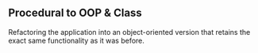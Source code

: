 ## Procedural to OOP & Class

Refactoring the application into an object-oriented version that retains the exact same functionality as it was before.
